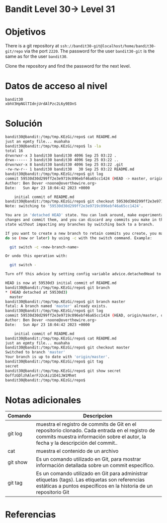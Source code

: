 # Bandit Level 30→ Level 31

# Objetivos
There is a git repository at `ssh://bandit30-git@localhost/home/bandit30-git/repo` via the port `2220`. The password for the user `bandit30-git` is the same as for the user `bandit30`.

Clone the repository and find the password for the next level.

# Datos de acceso al nivel
```bach
bandit30
xbhV3HpNGlTIdnjUrdAlPzc2L6y9EOnS
```
# Solución
```bash
bandit30@bandit:/tmp/tmp.KEzGi/repo$ cat README.md
just an epmty file... muahaha
bandit30@bandit:/tmp/tmp.KEzGi/repo$ ls -la
total 16
drwxrwxr-x 3 bandit30 bandit30 4096 Sep 25 03:22 .
drwx------ 3 bandit30 bandit30 4096 Sep 25 03:22 ..
drwxrwxr-x 8 bandit30 bandit30 4096 Sep 25 03:22 .git
-rw-rw-r-- 1 bandit30 bandit30   30 Sep 25 03:22 README.md
bandit30@bandit:/tmp/tmp.KEzGi/repo$ git log
commit 59530d30d299ff2e3e9719c096ebf46a65cc1424 (HEAD -> master, origin/master, origin/HEAD)
Author: Ben Dover <noone@overthewire.org>
Date:   Sun Apr 23 18:04:42 2023 +0000

    initial commit of README.md
bandit30@bandit:/tmp/tmp.KEzGi/repo$ git checkout 59530d30d299ff2e3e9719c096ebf46a65cc1424
Note: switching to '59530d30d299ff2e3e9719c096ebf46a65cc1424'.

You are in 'detached HEAD' state. You can look around, make experimental
changes and commit them, and you can discard any commits you make in this
state without impacting any branches by switching back to a branch.

If you want to create a new branch to retain commits you create, you may
do so (now or later) by using -c with the switch command. Example:

  git switch -c <new-branch-name>

Or undo this operation with:

  git switch -

Turn off this advice by setting config variable advice.detachedHead to false

HEAD is now at 59530d3 initial commit of README.md
bandit30@bandit:/tmp/tmp.KEzGi/repo$ git branch
* (HEAD detached at 59530d3)
  master
bandit30@bandit:/tmp/tmp.KEzGi/repo$ git branch master
fatal: A branch named 'master' already exists.
bandit30@bandit:/tmp/tmp.KEzGi/repo$ git log
commit 59530d30d299ff2e3e9719c096ebf46a65cc1424 (HEAD, origin/master, origin/HEAD, master)
Author: Ben Dover <noone@overthewire.org>
Date:   Sun Apr 23 18:04:42 2023 +0000

    initial commit of README.md
bandit30@bandit:/tmp/tmp.KEzGi/repo$ cat README.md
just an epmty file... muahaha
bandit30@bandit:/tmp/tmp.KEzGi/repo$ git checkout master
Switched to branch 'master'
Your branch is up to date with 'origin/master'.
bandit30@bandit:/tmp/tmp.KEzGi/repo$ git tag
secret
bandit30@bandit:/tmp/tmp.KEzGi/repo$ git show secret
OoffzGDlzhAlerFJ2cAiz1D41JW1Mhmt
bandit30@bandit:/tmp/tmp.KEzGi/repo$

```


# Notas adicionales
|Comando|Descripcion|
|---|---|
|git log |muestra el registro de commits de Git en el repositorio clonado. Cada entrada en el registro de commits muestra información sobre el autor, la fecha y la descripción del commit..
|cat|muestra el contenido de un archivo|
|git show|Es un comando utilizado en Git, para mostrar información detallada sobre un commit específico. 
|git tag|Es un comando utilizado en Git para administrar etiquetas (tags). Las etiquetas son referencias estáticas a puntos específicos en la historia de un repositorio Git

# Referencias

